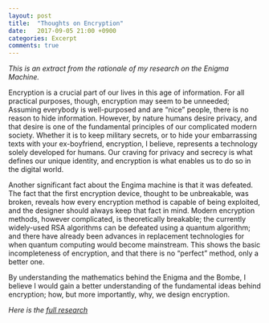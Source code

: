 ```yaml
---
layout: post
title:  "Thoughts on Encryption"
date:   2017-09-05 21:00 +0900
categories: Excerpt
comments: true
---
```


*This is an extract from the rationale of my research on the Enigma Machine.*

Encryption is a crucial part of our lives in this age of information. For all practical purposes, though, encryption may seem to be unneeded; Assuming everybody is well-purposed and are “nice” people, there is no reason to hide information. However, by nature humans desire privacy, and that desire is one of the fundamental principles of our complicated modern society. Whether it is to keep military secrets, or to hide your embarrassing texts with your ex-boyfriend, encryption, I believe, represents a technology solely developed for humans. Our craving for privacy and secrecy is what defines our unique identity, and encryption is what enables us to do so in the digital world.

Another significant fact about the Engima machine is that it was defeated. The fact that the first encryption device, thought to be unbreakable, was broken, reveals how every encryption method is capable of being exploited, and the designer should always keep that fact in mind. Modern encryption methods, however complicated, is theoretically breakable; the currently widely-used RSA algorithms can be defeated using a quantum algorithm; and there have already been advances in replacement technologies for when quantum computing would become mainstream. This shows the basic incompleteness of encryption, and that there is no “perfect” method, only a better one.

By understanding the mathematics behind the Enigma and the Bombe, I believe I would gain a better understanding of the fundamental ideas behind encryption; how, but more importantly, why, we design encryption.

*Here is the [full research](/projects/Enigma/index.html)*
